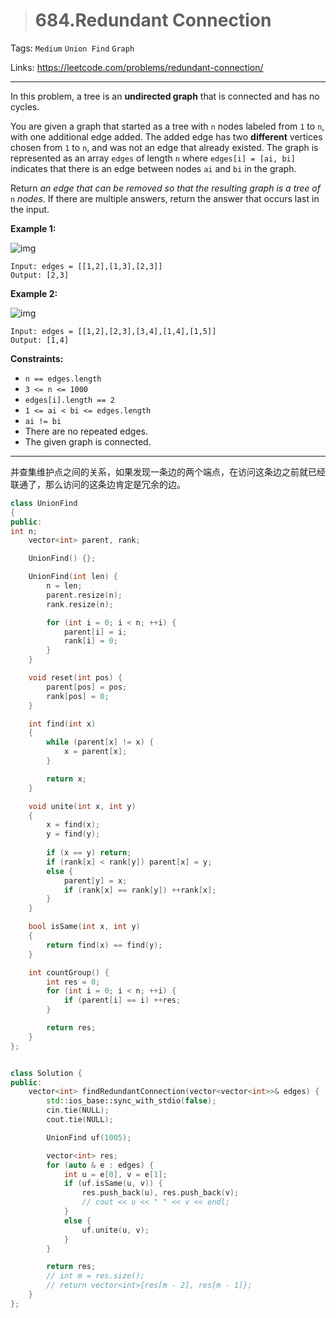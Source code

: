 > # 684.Redundant Connection

Tags: `Medium` `Union Find` `Graph`

Links: https://leetcode.com/problems/redundant-connection/

----

In this problem, a tree is an **undirected graph** that is connected and has no cycles.

You are given a graph that started as a tree with `n` nodes labeled from `1` to `n`, with one additional edge added. The added edge has two **different** vertices chosen from `1` to `n`, and was not an edge that already existed. The graph is represented as an array `edges` of length `n` where `edges[i] = [ai, bi]` indicates that there is an edge between nodes `ai` and `bi` in the graph.

Return *an edge that can be removed so that the resulting graph is a tree of* `n` *nodes*. If there are multiple answers, return the answer that occurs last in the input.

 

**Example 1:**

![img](https://assets.leetcode.com/uploads/2021/05/02/reduntant1-1-graph.jpg)

```
Input: edges = [[1,2],[1,3],[2,3]]
Output: [2,3]
```

**Example 2:**

![img](https://assets.leetcode.com/uploads/2021/05/02/reduntant1-2-graph.jpg)

```
Input: edges = [[1,2],[2,3],[3,4],[1,4],[1,5]]
Output: [1,4]
```

 

**Constraints:**

- `n == edges.length`
- `3 <= n <= 1000`
- `edges[i].length == 2`
- `1 <= ai < bi <= edges.length`
- `ai != bi`
- There are no repeated edges.
- The given graph is connected.

------

并查集维护点之间的关系，如果发现一条边的两个端点，在访问这条边之前就已经联通了，那么访问的这条边肯定是冗余的边。

```c++
class UnionFind
{
public:
int n;
	vector<int> parent, rank;

	UnionFind() {};

	UnionFind(int len) {
		n = len;
		parent.resize(n);
		rank.resize(n);

		for (int i = 0; i < n; ++i) {
			parent[i] = i;
			rank[i] = 0;
		}
	}

	void reset(int pos) {
		parent[pos] = pos;
		rank[pos] = 0;
	}

	int find(int x)
	{
		while (parent[x] != x) {
            x = parent[x];
        }

        return x;
	}

	void unite(int x, int y)
	{
		x = find(x);
		y = find(y);
		
		if (x == y) return;
		if (rank[x] < rank[y]) parent[x] = y;
		else {
			parent[y] = x;
			if (rank[x] == rank[y]) ++rank[x];
		}
	}

	bool isSame(int x, int y)
	{
		return find(x) == find(y);
	}

	int countGroup() {
		int res = 0;
		for (int i = 0; i < n; ++i) {
			if (parent[i] == i) ++res;
		}

		return res;
	}
};


class Solution {
public:
    vector<int> findRedundantConnection(vector<vector<int>>& edges) {
    	std::ios_base::sync_with_stdio(false);
    	cin.tie(NULL);
    	cout.tie(NULL);

    	UnionFind uf(1005);

    	vector<int> res;
    	for (auto & e : edges) {
    		int u = e[0], v = e[1];
    		if (uf.isSame(u, v)) {
    			res.push_back(u), res.push_back(v);
                // cout << u << " " << v << endl;
    		}
    		else {
    			uf.unite(u, v);
    		}
    	}

        return res;
    	// int m = res.size();
    	// return vector<int>{res[m - 2], res[m - 1]};
    }
};
```























